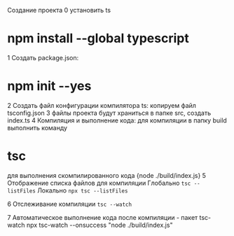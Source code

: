 Создание проекта
0 установить ts 
# npm install --global typescript

1 Создать package.json:
# npm init --yes
2 Создать файл конфигурации компилятора ts: копируем файл tsconfig.json
3 файлы проекта будут храниться в папке src, создать index.ts
4 Компиляция и выполнение кода: для компиляции в папку build выполнить команду 
# tsc
для выполнения скомпилированного кода {node ./build/index.js}
5 Отображение списка файлов для компиляции
Глобально ` tsc --listFiles ` 
Локально ` npx tsc --listFiles `

6 Отслеживание компиляции `tsc --watch`

7 Автоматическое выполнение кода после компиляции - пакет tsc-watch
npx tsc-watch --onsuccess "node ./build/index.js"
